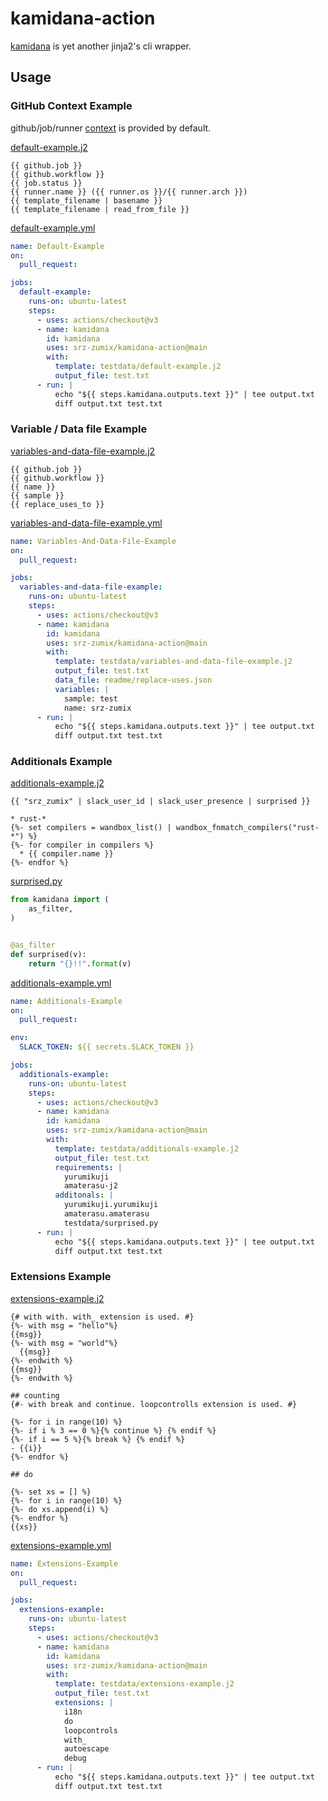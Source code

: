 # kamidana-action

[kamidana][] is yet another jinja2's cli wrapper.

## Usage

### GitHub Context Example

github/job/runner [context](https://docs.github.com/en/actions/learn-github-actions/contexts) is provided by default.

[default-example.j2](testdata/default-example.j2)

```text
{{ github.job }}
{{ github.workflow }}
{{ job.status }}
{{ runner.name }} ({{ runner.os }}/{{ runner.arch }})
{{ template_filename | basename }}
{{ template_filename | read_from_file }}
```

[default-example.yml](.github/workflows/default-example.yml)

```yaml
name: Default-Example
on:
  pull_request:

jobs:
  default-example:
    runs-on: ubuntu-latest
    steps:
      - uses: actions/checkout@v3
      - name: kamidana
        id: kamidana
        uses: srz-zumix/kamidana-action@main
        with:
          template: testdata/default-example.j2
          output_file: test.txt
      - run: |
          echo "${{ steps.kamidana.outputs.text }}" | tee output.txt
          diff output.txt test.txt
```

### Variable / Data file Example

[variables-and-data-file-example.j2](testdata/variables-and-data-file-example.j2)

```text
{{ github.job }}
{{ github.workflow }}
{{ name }}
{{ sample }}
{{ replace_uses_to }}
```

[variables-and-data-file-example.yml](.github/workflows/variables-and-data-file-example.yml)

```yaml
name: Variables-And-Data-File-Example
on:
  pull_request:

jobs:
  variables-and-data-file-example:
    runs-on: ubuntu-latest
    steps:
      - uses: actions/checkout@v3
      - name: kamidana
        id: kamidana
        uses: srz-zumix/kamidana-action@main
        with:
          template: testdata/variables-and-data-file-example.j2
          output_file: test.txt
          data_file: readme/replace-uses.json
          variables: |
            sample: test
            name: srz-zumix
      - run: |
          echo "${{ steps.kamidana.outputs.text }}" | tee output.txt
          diff output.txt test.txt
```

### Additionals Example

[additionals-example.j2](testdata/additionals-example.j2)

```text
{{ "srz_zumix" | slack_user_id | slack_user_presence | surprised }}

* rust-*
{%- set compilers = wandbox_list() | wandbox_fnmatch_compilers("rust-*") %}
{%- for compiler in compilers %}
  * {{ compiler.name }}
{%- endfor %}
```

[surprised.py](testdata/surprised.py)

```python
from kamidana import (
    as_filter,
)


@as_filter
def surprised(v):
    return "{}!!".format(v)
```

[additionals-example.yml](.github/workflows/additionals-example.yml)

```yaml
name: Additionals-Example
on:
  pull_request:

env:
  SLACK_TOKEN: ${{ secrets.SLACK_TOKEN }}

jobs:
  additionals-example:
    runs-on: ubuntu-latest
    steps:
      - uses: actions/checkout@v3
      - name: kamidana
        id: kamidana
        uses: srz-zumix/kamidana-action@main
        with:
          template: testdata/additionals-example.j2
          output_file: test.txt
          requirements: |
            yurumikuji
            amaterasu-j2
          additonals: |
            yurumikuji.yurumikuji
            amaterasu.amaterasu
            testdata/surprised.py
      - run: |
          echo "${{ steps.kamidana.outputs.text }}" | tee output.txt
          diff output.txt test.txt
```

### Extensions Example

[extensions-example.j2](testdata/extensions-example.j2)

```text
{# with with. with_ extension is used. #}
{%- with msg = "hello"%}
{{msg}}
{%- with msg = "world"%}
  {{msg}}
{%- endwith %}
{{msg}}
{%- endwith %}

## counting
{#- with break and continue. loopcontrolls extension is used. #}

{%- for i in range(10) %}
{%- if i % 3 == 0 %}{% continue %} {% endif %}
{%- if i == 5 %}{% break %} {% endif %}
- {{i}}
{%- endfor %}

## do

{%- set xs = [] %}
{%- for i in range(10) %}
{%- do xs.append(i) %}
{%- endfor %}
{{xs}}
```

[extensions-example.yml](.github/workflows/extensions-example.yml)

```yaml
name: Extensions-Example
on:
  pull_request:

jobs:
  extensions-example:
    runs-on: ubuntu-latest
    steps:
      - uses: actions/checkout@v3
      - name: kamidana
        id: kamidana
        uses: srz-zumix/kamidana-action@main
        with:
          template: testdata/extensions-example.j2
          output_file: test.txt
          extensions: |
            i18n
            do
            loopcontrols
            with_
            autoescape
            debug
      - run: |
          echo "${{ steps.kamidana.outputs.text }}" | tee output.txt
          diff output.txt test.txt
```

[kamidana]:https://github.com/podhmo/kamidana
